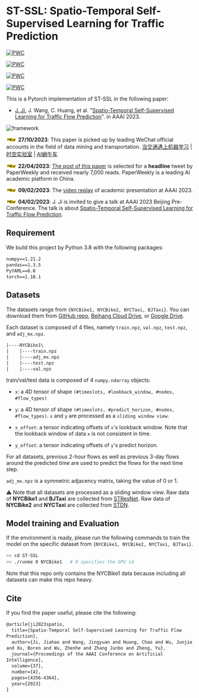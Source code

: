 # ST-SSL: Spatio-Temporal Self-Supervised Learning for Traffic Prediction 

[![PWC](https://img.shields.io/endpoint.svg?url=https://paperswithcode.com/badge/spatio-temporal-self-supervised-learning-for/traffic-prediction-on-nycbike1)](https://paperswithcode.com/sota/traffic-prediction-on-nycbike1?p=spatio-temporal-self-supervised-learning-for)

[![PWC](https://img.shields.io/endpoint.svg?url=https://paperswithcode.com/badge/spatio-temporal-self-supervised-learning-for/traffic-prediction-on-nycbike2)](https://paperswithcode.com/sota/traffic-prediction-on-nycbike2?p=spatio-temporal-self-supervised-learning-for)

[![PWC](https://img.shields.io/endpoint.svg?url=https://paperswithcode.com/badge/spatio-temporal-self-supervised-learning-for/traffic-prediction-on-nyctaxi)](https://paperswithcode.com/sota/traffic-prediction-on-nyctaxi?p=spatio-temporal-self-supervised-learning-for)

[![PWC](https://img.shields.io/endpoint.svg?url=https://paperswithcode.com/badge/spatio-temporal-self-supervised-learning-for/traffic-prediction-on-bjtaxi)](https://paperswithcode.com/sota/traffic-prediction-on-bjtaxi?p=spatio-temporal-self-supervised-learning-for)

This is a Pytorch implementation of ST-SSL in the following paper: 

* [J. Ji](https://echo-ji.github.io/academicpages/), J. Wang, C. Huang, et al. "[Spatio-Temporal Self-Supervised Learning for Traffic Flow Prediction](https://ojs.aaai.org/index.php/AAAI/article/view/25555)". in AAAI 2023.

![framework](https://github.com/Echo-Ji/ST-SSL/assets/23469289/57d66470-5e12-4f27-9558-21cbb34b3a64)

![new](https://github.com/RUCAIBox/RecBole/blob/master/asset/new.gif) **27/10/2023**: This paper is picked up by leading WeChat official accounts in the field of data mining and transportation. [当交通遇上机器学习](https://mp.weixin.qq.com/s/eI26ORLsJe_20WMpA5UeKA) | [时空实验室](https://mp.weixin.qq.com/s/CBKkyeSBTXOya2Cg3sgj7g) | [AI蜗牛车](https://mp.weixin.qq.com/s/vbczwY0UmzF7nBawEHpuaQ)

![new](https://github.com/RUCAIBox/RecBole/blob/master/asset/new.gif) **22/04/2023**: [The post of this paper](https://mp.weixin.qq.com/s/rMNsqYyfoeoysZxeVabh4w) is selected for a **headline** tweet by PaperWeekly and received nearly 7,000 reads. PaperWeekly is a leading AI academic platform in China.

![new](https://github.com/RUCAIBox/RecBole/blob/master/asset/new.gif) **09/02/2023**: The [video replay](https://underline.io/events/380/posters/14098/poster/68914-584-spatio-temporal-self-supervised-learning-for-traffic-flow-prediction) of academic presentation at AAAI 2023.


![new](https://github.com/RUCAIBox/RecBole/blob/master/asset/new.gif) **04/02/2023**: J. Ji is invited to give a talk at AAAI 2023 Beijing Pre-Conference. The talk is about [Spatio-Temporal Self-Supervised Learning for Traffic Flow Prediction](https://event.baai.ac.cn/activities/650).
## Requirement

We build this project by Python 3.8 with the following packages: 
```
numpy==1.21.2
pandas==1.3.5
PyYAML==6.0
torch==1.10.1
```

## Datasets

The datasets range from `{NYCBike1, NYCBike2, NYCTaxi, BJTaxi}`. You can download them from [GitHub repo](https://github.com/Echo-Ji/ST-SSL_Dataset), [Beihang Cloud Drive](https://bhpan.buaa.edu.cn/link/AAF30DD8F4A2D942F7A4992959335C2780), or [Google Drive](https://drive.google.com/file/d/1n0y6X8pWNVwHxtFUuY8WsTYZHwBe9GeS/view?usp=sharing).

Each dataset is composed of 4 files, namely `train.npz`, `val.npz`, `test.npz`, and `adj_mx.npz`.

```
|----NYCBike1\
|    |----train.npz
|    |----adj_mx.npz
|    |----test.npz
|    |----val.npz
```

train/val/test data is composed of 4 `numpy.ndarray` objects:

* `x`: a 4D tensor of shape `(#timeslots, #lookback_window, #nodes, #flow_types)`
* `y`: a 4D tensor of shape `(#timeslots, #predict_horizon, #nodes, #flow_types)`. `x` and `y` are processed as a `sliding window view`.

* `x_offset`: a tensor indicating offsets of `x`'s lookback window. Note that the lookback window of data `x` is not consistent in time.
* `y_offset`: a tensor indicating offsets of `y`'s predict horizon.

For all datasets, previous 2-hour flows as well as previous 3-day flows around the predicted time are used to predict the flows for the next time step.

`adj_mx.npz` is a symmetric adjacency matrix, taking the value of 0 or 1.

⚠️ Note that all datasets are processed as a sliding window view. Raw data of **NYCBike1** and **BJTaxi** are collected from [STResNet](https://ojs.aaai.org/index.php/AAAI/article/view/10735). Raw data of **NYCBike2** and **NYCTaxi** are collected from [STDN](https://ojs.aaai.org/index.php/AAAI/article/view/4511).

## Model training and Evaluation

If the environment is ready, please run the following commands to train the model on the specific dataset from `{NYCBike1, NYCBike2, NYCTaxi, BJTaxi}`.
```bash
>> cd ST-SSL
>> ./runme 0 NYCBike1   # 0 specifies the GPU id
```

Note that this repo only contains the NYCBike1 data because including all datasets can make this repo heavy.

## Cite

If you find the paper useful, please cite the following:

```
@article{ji2023spatio, 
  title={Spatio-Temporal Self-Supervised Learning for Traffic Flow Prediction}, 
  author={Ji, Jiahao and Wang, Jingyuan and Huang, Chao and Wu, Junjie and Xu, Boren and Wu, Zhenhe and Zhang Junbo and Zheng, Yu}, 
  journal={Proceedings of the AAAI Conference on Artificial Intelligence}, 
  volume={37},
  number={4},
  pages={4356-4364},
  year={2023}
}
```
